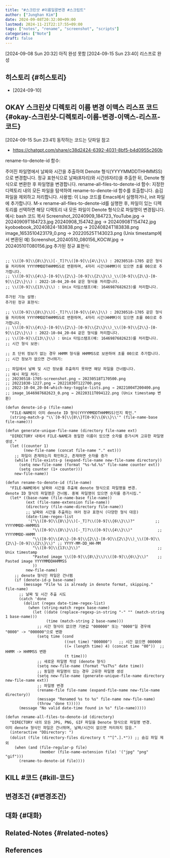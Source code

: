 ```yaml
---
title: "#스크린샷 #이름일괄변경 #스크립트"
author: ["Junghan Kim"]
date: 2024-09-08T20:32:00+09:00
lastmod: 2024-11-21T22:17:55+09:00
tags: ["notes", "rename", "screenshot", "scripts"]
categories: ["Note"]
draft: false
---
```


<span class="timestamp-wrapper"><span class="timestamp">[2024-09-08 Sun 20:32] </span></span> 아직 완성 못함 <span class="timestamp-wrapper"><span class="timestamp">[2024-09-15 Sun 23:40] </span></span> 리스프로 완성


## 히스토리 {#히스토리}

-   [2024-09-10]


## OKAY 스크린샷 디렉토리 이름 변경 이맥스 리스프 코드 {#okay-스크린샷-디렉토리-이름-변경-이맥스-리스프-코드}

<span class="timestamp-wrapper"><span class="timestamp">[2024-09-15 Sun 23:41]</span></span> 동작하는 코드는 닷파일 참고

-   <https://chatgpt.com/share/c38d2424-6392-4031-8bf5-b4d0955c260b>

rename-to-denote-id 함수:

주어진 파일명에서 날짜와 시간을 추출하여 Denote 형식(YYYYMMDDTHHMMSS)으로 변경합니다. 정규 표현식으로 날짜(8자리)와 시간(6자리)을 추출한 뒤, Denote 형식으로 변환한 후 파일명을 변경합니다. rename-all-files-to-denote-id 함수: 지정한 디렉토리 내의 모든 파일을 탐색하여 rename-to-denote-id 함수를 호출합니다. 숨김 파일을 제외하고 처리합니다. 사용법: 이 Lisp 코드를 Emacs에서 실행하거나, init 파일에 추가합니다. M-x rename-all-files-to-denote-id를 실행한 후, 파일이 있는 디렉토리를 선택하면 해당 디렉토리 내 모든 파일이 Denote 형식으로 파일명이 변경됩니다. 예시: bash 코드 복사 Screenshot_20240909_184723_YouTube.jpg → 20240909T184723.jpg 20240908_154742.jpg → 20240908T154742.jpg kyoboebook_20240824-183838.png → 20240824T183838.png image_1653510423179_0.png → 20220525T143023.png (Unix timestamp에서 변환된 예) Screenshot_20240510_080156_KOCW.jpg → 20240510T080156.jpg 추가된 정규 표현식:

```elisp

;; \\([0-9]\\{8\\}\\)[-_T]?\\([0-9]\\{4\\}\\) : 20230518-1705 같은 형식을 처리하여 YYYYMMDDTHHMMSS로 변환하며, 4자리 시간(HHMM)이 있으면 초를 00으로 추가합니다.
;; \\([0-9]\\{4\\}-[0-9]\\{2\\}-[0-9]\\{2\\}\\)_\\([0-9]\\{2\\}-[0-9]\\{2\\}\\) : 2022-10-04_20-04 같은 형식을 처리합니다.
;; \\([0-9]\\{13\\}\\) : Unix 타임스탬프(예: 1646987682623)를 처리합니다.

추가된 기능 설명:
추가된 정규 표현식:

;; \\([0-9]\\{8\\}\\)[-_T]?\\([0-9]\\{4\\}\\) : 20230518-1705 같은 형식을 처리하여 YYYYMMDDTHHMMSS로 변환하며, 4자리 시간(HHMM)이 있으면 초를 00으로 추가합니다.
;; \\([0-9]\\{4\\}-[0-9]\\{2\\}-[0-9]\\{2\\}\\)_\\([0-9]\\{2\\}-[0-9]\\{2\\}\\) : 2022-10-04_20-04 같은 형식을 처리합니다.
;; \\([0-9]\\{13\\}\\) : Unix 타임스탬프(예: 1646987682623)를 처리합니다.
;; 시간 형식 보완:

;; 초 단위 정보가 없는 경우 HHMM 형식을 HHMMSS로 보완하여 초를 00으로 추가합니다.
;; 시간 정보가 없으면 건너뛰기:

;; 파일에서 날짜 및 시간 정보를 추출하지 못하면 해당 파일을 건너뜁니다.
;; 예시 파일 처리:
;; 20230518-1705-screenshot.png → 20230518T170500.png
;; 20221030-1227.png → 20221030T122700.png
;; 2022-10-04_20-04-which-key-toggle-lists.png → 20221004T200400.png
;; image_1646987682623_0.png → 20220311T094122.png (Unix timestamp 변환)

(defun denote-id-p (file-name)
  "FILE-NAME이 이미 denote ID 형식(YYYYMMDDTHHMMSS)인지 확인."
  (string-match-p "\\`[0-9]\\{8\\}T[0-9]\\{6\\}\\'" (file-name-base file-name)))

(defun generate-unique-file-name (directory file-name ext)
  "DIRECTORY 내에서 FILE-NAME과 동일한 이름이 있으면 숫자를 증가시켜 고유한 파일명 생성."
  (let ((counter 1)
        (new-file-name (concat file-name "." ext)))
    ;; 파일이 존재하는지 확인하고, 존재하면 숫자를 증가
    (while (file-exists-p (expand-file-name new-file-name directory))
      (setq new-file-name (format "%s-%d.%s" file-name counter ext))
      (setq counter (1+ counter)))
    new-file-name))

(defun rename-to-denote-id (file-name)
  "FILE-NAME에서 날짜와 시간을 추출해 denote 형식으로 파일명을 변경.
denote ID 형식의 파일명은 건너뜀. 중복 파일명이 있으면 숫자를 증가시킴."
  (let* ((base-name (file-name-base file-name))
         (ext (file-name-extension file-name))
         (directory (file-name-directory file-name))
         ;; 날짜와 시간을 추출하는 여러 정규 표현식 (다양한 형식 대응)
         (date-time-regex-list
          '("\\([0-9]\\{8\\}\\)[-_T]?\\([0-9]\\{6\\}\\)?"         ;; YYYYMMDD-HHMMSS
            "\\([0-9]\\{8\\}\\)[-_T]?\\([0-9]\\{4\\}\\)"           ;; YYYYMMDD-HHMM
            "\\([0-9]\\{4\\}-[0-9]\\{2\\}-[0-9]\\{2\\}\\)_\\([0-9]\\{2\\}-[0-9]\\{2\\}\\)" ;; YYYY-MM-DD_HH-MM
            "\\([0-9]\\{13\\}\\)"                                  ;; Unix timestamp
            "Pasted image \\([0-9]\\{8\\}\\)\\([0-9]\\{6\\}\\)"    ;; Pasted image YYYYMMDDHHMMSS
            ))
         new-file-name)
    ;; denote 형식인 파일은 건너뜀
    (if (denote-id-p base-name)
        (message "File %s is already in denote format, skipping." file-name)
      ;; 날짜 및 시간 추출 시도
      (catch 'done
        (dolist (regex date-time-regex-list)
          (when (string-match regex base-name)
            (let ((date (replace-regexp-in-string "-" "" (match-string 1 base-name)))
                  (time (match-string 2 base-name)))
              ;; 시간 형식이 없으면 기본값 "000000" 또는 "0000"일 경우에 "0000" -> "000000"으로 변환
              (setq time (cond
                          ((not time) "000000")   ;; 시간 없으면 000000
                          ((= (length time) 4) (concat time "00"))  ;; HHMM -> HHMMSS 변환
                          (t time)))
              ;; 새로운 파일명 작성 (denote 형식)
              (setq new-file-name (format "%sT%s" date time))
              ;; 동일한 파일명이 있는 경우 고유한 파일명 생성
              (setq new-file-name (generate-unique-file-name directory new-file-name ext))
              ;; 파일명 변경
              (rename-file file-name (expand-file-name new-file-name directory))
              (message "Renamed %s to %s" file-name new-file-name)
              (throw 'done t)))))
      (message "No valid date-time found in %s" file-name)))))

(defun rename-all-files-to-denote-id (directory)
  "DIRECTORY 내의 모든 JPG, PNG, GIF 파일을 Denote 형식으로 파일명 변경.
이미 denote 형식인 파일은 건너뛰며, 날짜/시간이 없으면 처리하지 않음."
  (interactive "DDirectory: ")
  (dolist (file (directory-files directory t "^[^.].*")) ;; 숨김 파일 제외
    (when (and (file-regular-p file)
               (member (file-name-extension file) '("jpg" "png" "gif")))
      (rename-to-denote-id file))))

```


## KILL #코드 {#kill-코드}


## 변경조건 {#변경조건}


## 대화 {#대화}


## Related-Notes {#related-notes}

## References

<style>.csl-entry{text-indent: -1.5em; margin-left: 1.5em;}</style><div class="csl-bib-body">
</div>
